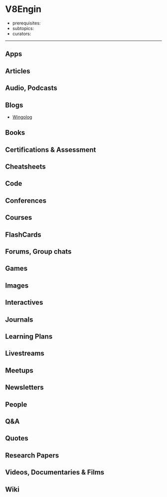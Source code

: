 # V8Engin

- prerequisites:
- subtopics:
- curators:

------

## Apps

## Articles

## Audio, Podcasts

## Blogs

- [Wingolog](https://wingolog.org/)

## Books

## Certifications & Assessment

## Cheatsheets

## Code

## Conferences

## Courses

## FlashCards

## Forums, Group chats

## Games

## Images

## Interactives

## Journals

## Learning Plans

## Livestreams

## Meetups

## Newsletters

## People

## Q&A

## Quotes

## Research Papers

## Videos, Documentaries & Films

## Wiki
